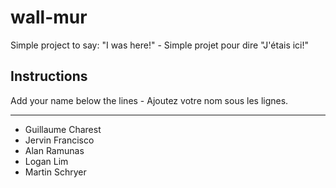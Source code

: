 # wall-mur

Simple project to say: "I was here!" - Simple projet pour dire "J'étais ici!"

## Instructions

Add your name below the lines - Ajoutez votre nom sous les lignes.

---

- Guillaume Charest
- Jervin Francisco
- Alan Ramunas
- Logan Lim
- Martin Schryer
